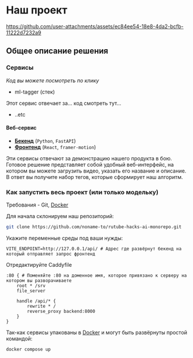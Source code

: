 # Наш проект

<!-- TODO:// видео-скринкаст -->



https://github.com/user-attachments/assets/ec84ee54-18e8-4da2-bcfb-11222d7232a9



## Общее описание решения

<!-- возможно тизер -->

### Сервисы

_Код вы можете посмотреть по клику_

-   ml-tagger (стек)

Этот сервис отвечает за... код смотреть тут...

-   ..etc

#### Веб-сервис

-   [**Бекенд**](https://github.com/noname-to/rutube-hacks-ai-web-monorepo/tree/main/apps/backend) (`Python`, `FastAPI`)
-   [**Фронтенд**](https://github.com/noname-to/rutube-hacks-ai-web-monorepo/tree/main/apps/client) (`React`, `framer-motion`)

Эти сервисы отвечают за демонстрацию нашего продукта в бою. Готовое решение представляет собой удобный веб-интерфейс, на котором вы можете загрузить видео, указать его название и описание. В ответ вы получите набор тегов, которые сформирует наш алгоритм.

### Как запустить весь проект (или только модельку)

Требования - Git, [Docker](https://docs.docker.com/)

Для начала склонируем наш репозиторий:

```sh
git clone https://github.com/noname-to/rutube-hacks-ai-monorepo.git
```

Укажите переменные среды под ваши нужды:

```dotenv
VITE_ENDPOINT=http://127.0.0.1/api/ # Адрес где развёрнут бекенд на который отправляет запрос фронтенд
```

Отредактируйте Caddyfile

```Caddyfile
:80 { # Поменяйте :80 на доменное имя, которое привязано к серверу на котором вы разворачиваете
	root * /srv
	file_server

	handle /api/* {
		rewrite * /
		reverse_proxy backend:8000
	}
}
```

Так-как сервисы упакованы в [Docker](https://docs.docker.com/) и могут быть развёрнуты простой командой:

```sh
docker compose up
```

<!-- Ссылка на презентацию -->
